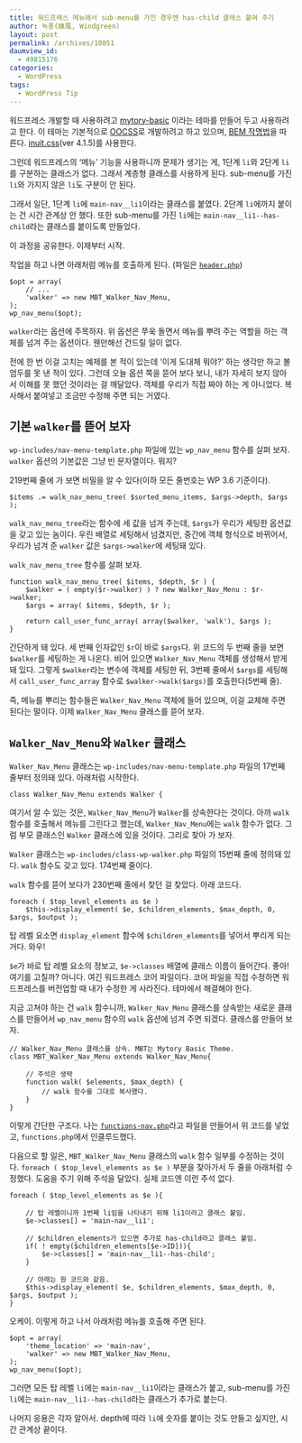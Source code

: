 ```yaml
---
title: 워드프레스 메뉴에서 sub-menu를 가진 경우엔 has-child 클래스 붙여 주기
author: 녹풍(綠風, Windgreen)
layout: post
permalink: /archives/10851
daumview_id:
  - 49815176
categories:
  - WordPress
tags:
  - WordPress Tip
---
```

워드프레스 개발할 때 사용하려고 [mytory-basic][1] 이라는 테마를 만들어 두고 사용하려고 한다. 이 테마는 기본적으로 [OOCSS][2]로 개발하려고 하고 있으며, [BEM 작명법][3]을 따른다. [inuit.css][4](ver 4.1.5)를 사용한다.

그런데 워드프레스의 &#8216;메뉴&#8217; 기능을 사용하니까 문제가 생기는 게, 1단계 `li`와 2단계 `li`를 구분하는 클래스가 없다. 그래서 계층형 클래스를 사용하게 된다. sub-menu를 가진 `li`와 가지지 않은 `li`도 구분이 안 된다.

그래서 일단, 1단계 `li`에 `main-nav__li1`이라는 클래스를 붙였다. 2단계 `li`에까지 붙이는 건 시간 관계상 안 했다. 또한 sub-menu를 가진 `li`에는 `main-nav__li1--has-child`라는 클래스를 붙이도록 만들었다.

이 과정을 공유한다. 이제부터 시작.

작업을 하고 나면 아래처럼 메뉴를 호출하게 된다. (파일은 [`header.php`][5])

    $opt = array(
        // ...
        'walker' => new MBT_Walker_Nav_Menu,
    );
    wp_nav_menu($opt);
    

`walker`라는 옵션에 주목하자. 위 옵션은 쭈욱 돌면서 메뉴를 뿌려 주는 역할을 하는 객체를 넘겨 주는 옵션이다. 웬만해선 건드릴 일이 없다.

전에 한 번 이걸 고치는 예제를 본 적이 있는데 &#8216;이게 도대체 뭐야?&#8217; 하는 생각만 하고 볼 엄두를 못 낸 적이 있다. 그런데 오늘 옵션 쪽을 뜯어 보다 보니, 내가 자세히 보지 않아서 이해를 못 했던 것이라는 걸 깨달았다. 객체를 우리가 직접 짜야 하는 게 아니었다. 복사해서 붙여넣고 조금만 수정해 주면 되는 거였다.

## 기본 `walker`를 뜯어 보자

`wp-includes/nav-menu-template.php` 파일에 있는 `wp_nav_menu` 함수를 살펴 보자. `walker` 옵션의 기본값은 그냥 빈 문자열이다. 뭐지?

219번째 줄에 가 보면 비밀을 알 수 있다(이하 모든 줄번호는 WP 3.6 기준이다).

    $items .= walk_nav_menu_tree( $sorted_menu_items, $args->depth, $args );
    

`walk_nav_menu_tree`라는 함수에 세 값을 넘겨 주는데, `$args`가 우리가 세팅한 옵션값을 갖고 있는 놈이다. 우린 배열로 세팅해서 넘겼지만, 중간에 객체 형식으로 바뀌어서, 우리가 넘겨 준 `walker` 값은 `$args->walker`에 세팅돼 있다.

`walk_nav_menu_tree` 함수를 살펴 보자.

    function walk_nav_menu_tree( $items, $depth, $r ) {
        $walker = ( empty($r->walker) ) ? new Walker_Nav_Menu : $r->walker;
        $args = array( $items, $depth, $r );
    
        return call_user_func_array( array($walker, 'walk'), $args );
    }
    

간단하게 돼 있다. 세 번째 인자값인 `$r`이 바로 `$args`다. 위 코드의 두 번째 줄을 보면 `$walker`를 세팅하는 게 나온다. 비어 있으면 `Walker_Nav_Menu` 객체를 생성해서 받게 돼 있다. 그렇게 `$walker`라는 변수에 객체를 세팅한 뒤, 3번째 줄에서 `$args`를 세팅해서 `call_user_func_array` 함수로 `$walker->walk($args)`를 호출한다(5번째 줄).

즉, 메뉴를 뿌리는 함수들은 `Walker_Nav_Menu` 객체에 들어 있으며, 이걸 교체해 주면 된다는 말이다. 이제 `Walker_Nav_Menu` 클래스를 뜯어 보자.

## `Walker_Nav_Menu`와 `Walker` 클래스

`Walker_Nav_Menu` 클래스는 `wp-includes/nav-menu-template.php` 파일의 17번째 줄부터 정의돼 있다. 아래처럼 시작한다.

    class Walker_Nav_Menu extends Walker {
    

여기서 알 수 있는 것은, `Walker_Nav_Menu`가 `Walker`를 상속한다는 것이다. 아까 `walk` 함수를 호출해서 메뉴를 그린다고 했는데, `Walker_Nav_Menu`에는 `walk` 함수가 없다. 그럼 부모 클래스인 `Walker` 클래스에 있을 것이다. 그리로 찾아 가 보자.

`Walker` 클래스는 `wp-includes/class-wp-walker.php` 파일의 15번째 줄에 정의돼 있다. `walk` 함수도 갖고 있다. 174번째 줄이다.

`walk` 함수를 뜯어 보다가 230번째 줄에서 찾던 걸 찾았다. 아래 코드다.

    foreach ( $top_level_elements as $e )
        $this->display_element( $e, $children_elements, $max_depth, 0, $args, $output );
    

탑 레벨 요소면 `display_element` 함수에 `$children_elements`를 넣어서 뿌리게 되는 거다. 와우!

`$e`가 바로 탑 레벨 요소의 정보고, `$e->classes` 배열에 클래스 이름이 들어간다. 좋아! 여기를 고칠까? 아니다. 여긴 워드프레스 코어 파일이다. 코어 파일을 직접 수정하면 워드프레스를 버전업할 때 내가 수정한 게 사라진다. 테마에서 해결해야 한다.

지금 고쳐야 하는 건 `walk` 함수니까, `Walker_Nav_Menu` 클래스를 상속받는 새로운 클래스를 만들어서 `wp_nav_menu` 함수의 `walk` 옵션에 넘겨 주면 되겠다. 클래스를 만들어 보자.

    // Walker_Nav_Menu 클래스를 상속. MBT는 Mytory Basic Theme.
    class MBT_Walker_Nav_Menu extends Walker_Nav_Menu{
    
        // 주석은 생략
        function walk( $elements, $max_depth) {
            // walk 함수를 그대로 복사했다.
        }
    }
    

이렇게 간단한 구조다. 나는 [`functions-nav.php`][6]라고 파일을 만들어서 위 코드를 넣었고, `functions.php`에서 인클루드했다.

다음으로 할 일은, `MBT_Walker_Nav_Menu` 클래스의 `walk` 함수 일부를 수정하는 것이다. `foreach ( $top_level_elements as $e )` 부분을 찾아가서 두 줄을 아래처럼 수정했다. 도움을 주기 위해 주석을 달았다. 실제 코드엔 이런 주석 없다.

    foreach ( $top_level_elements as $e ){
    
        // 탑 레벨이니까 1번째 li임을 나타내기 위해 li1이라고 클래스 붙임.
        $e->classes[] = 'main-nav__li1';
    
        // $children_elements가 있으면 추가로 has-child라고 클래스 붙임.
        if( ! empty($children_elements[$e->ID])){
            $e->classes[] = 'main-nav__li1--has-child';
        }
    
        // 아래는 원 코드와 같음.
        $this->display_element( $e, $children_elements, $max_depth, 0, $args, $output );
    }
    

오케이. 이렇게 하고 나서 아래처럼 메뉴를 호출해 주면 된다.

    $opt = array(
        'theme_location' => 'main-nav', 
        'walker' => new MBT_Walker_Nav_Menu,
    );
    wp_nav_menu($opt); 
    

그러면 모든 탑 레벨 `li`에는 `main-nav__li1`이라는 클래스가 붙고, sub-menu를 가진 `li`에는 `main-nav__li1--has-child`라는 클래스가 추가로 붙는다.

나머지 응용은 각자 알아서. depth에 따라 `li`에 숫자를 붙이는 것도 만들고 싶지만, 시간 관계상 끝이다.

 [1]: https://github.com/mytory/wp-mytory-basic-theme
 [2]: http://mytory.net/archives/8949
 [3]: http://csswizardry.com/2013/01/mindbemding-getting-your-head-round-bem-syntax/
 [4]: http://inuitcss.com
 [5]: https://github.com/mytory/wp-mytory-basic-theme/blob/bc593d2dfbcfbfabf0d8e480e499ef0a36d5cc9a/header.php
 [6]: https://github.com/mytory/wp-mytory-basic-theme/blob/7de411fce7573cb484c5f147fb23b2b53a97e1d9/functions-nav.php